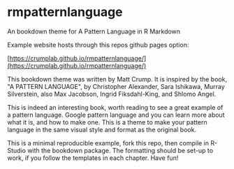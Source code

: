 # rmpatternlanguage
An bookdown theme for A Pattern Language in R Markdown

Example website hosts through this repos github pages option:

[https://crumplab.github.io/rmpatternlanguage/](https://crumplab.github.io/rmpatternlanguage/)


This bookdown theme was written by Matt Crump. It is inspired by the book, "A PATTERN LANGUAGE", by Christopher Alexander, Sara Ishikawa, Murray Silverstein, also Max Jacobson, Ingrid Fiksdahl-King, and Shlomo Angel.

This is indeed an interesting book, worth reading to see a great example of a pattern language. Google pattern language and you can learn more about what it is, and how to make one. This is a theme to make your pattern language  in the same visual style and format as the original book.

This is a minimal reproducible example, fork this repo, then compile in R-Studio with the bookdown package. The formatting should be set-up to work, if you follow the templates in each chapter. Have fun!
